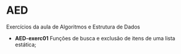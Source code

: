 # AED
Exercícios da aula de Algoritmos e Estrutura de Dados

* **AED-exerc01** Funções de busca e exclusão de itens de uma lista estática;
